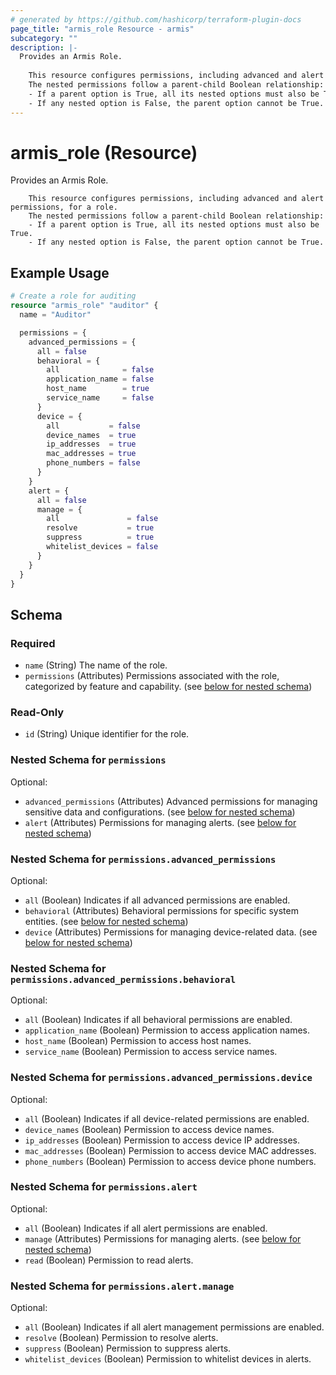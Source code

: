 ```yaml
---
# generated by https://github.com/hashicorp/terraform-plugin-docs
page_title: "armis_role Resource - armis"
subcategory: ""
description: |-
  Provides an Armis Role.
  
  	This resource configures permissions, including advanced and alert permissions, for a role.
  	The nested permissions follow a parent-child Boolean relationship:
  	- If a parent option is True, all its nested options must also be True.
  	- If any nested option is False, the parent option cannot be True.
---
```


# armis_role (Resource)

Provides an Armis Role.

		This resource configures permissions, including advanced and alert permissions, for a role.
		The nested permissions follow a parent-child Boolean relationship:
		- If a parent option is True, all its nested options must also be True.
		- If any nested option is False, the parent option cannot be True.

## Example Usage

```terraform
# Create a role for auditing
resource "armis_role" "auditor" {
  name = "Auditor"

  permissions = {
    advanced_permissions = {
      all = false
      behavioral = {
        all              = false
        application_name = false
        host_name        = true
        service_name     = false
      }
      device = {
        all           = false
        device_names  = true
        ip_addresses  = true
        mac_addresses = true
        phone_numbers = false
      }
    }
    alert = {
      all = false
      manage = {
        all               = false
        resolve           = true
        suppress          = true
        whitelist_devices = false
      }
    }
  }
}
```

<!-- schema generated by tfplugindocs -->
## Schema

### Required

- `name` (String) The name of the role.
- `permissions` (Attributes) Permissions associated with the role, categorized by feature and capability. (see [below for nested schema](#nestedatt--permissions))

### Read-Only

- `id` (String) Unique identifier for the role.

<a id="nestedatt--permissions"></a>
### Nested Schema for `permissions`

Optional:

- `advanced_permissions` (Attributes) Advanced permissions for managing sensitive data and configurations. (see [below for nested schema](#nestedatt--permissions--advanced_permissions))
- `alert` (Attributes) Permissions for managing alerts. (see [below for nested schema](#nestedatt--permissions--alert))

<a id="nestedatt--permissions--advanced_permissions"></a>
### Nested Schema for `permissions.advanced_permissions`

Optional:

- `all` (Boolean) Indicates if all advanced permissions are enabled.
- `behavioral` (Attributes) Behavioral permissions for specific system entities. (see [below for nested schema](#nestedatt--permissions--advanced_permissions--behavioral))
- `device` (Attributes) Permissions for managing device-related data. (see [below for nested schema](#nestedatt--permissions--advanced_permissions--device))

<a id="nestedatt--permissions--advanced_permissions--behavioral"></a>
### Nested Schema for `permissions.advanced_permissions.behavioral`

Optional:

- `all` (Boolean) Indicates if all behavioral permissions are enabled.
- `application_name` (Boolean) Permission to access application names.
- `host_name` (Boolean) Permission to access host names.
- `service_name` (Boolean) Permission to access service names.


<a id="nestedatt--permissions--advanced_permissions--device"></a>
### Nested Schema for `permissions.advanced_permissions.device`

Optional:

- `all` (Boolean) Indicates if all device-related permissions are enabled.
- `device_names` (Boolean) Permission to access device names.
- `ip_addresses` (Boolean) Permission to access device IP addresses.
- `mac_addresses` (Boolean) Permission to access device MAC addresses.
- `phone_numbers` (Boolean) Permission to access device phone numbers.



<a id="nestedatt--permissions--alert"></a>
### Nested Schema for `permissions.alert`

Optional:

- `all` (Boolean) Indicates if all alert permissions are enabled.
- `manage` (Attributes) Permissions for managing alerts. (see [below for nested schema](#nestedatt--permissions--alert--manage))
- `read` (Boolean) Permission to read alerts.

<a id="nestedatt--permissions--alert--manage"></a>
### Nested Schema for `permissions.alert.manage`

Optional:

- `all` (Boolean) Indicates if all alert management permissions are enabled.
- `resolve` (Boolean) Permission to resolve alerts.
- `suppress` (Boolean) Permission to suppress alerts.
- `whitelist_devices` (Boolean) Permission to whitelist devices in alerts.
